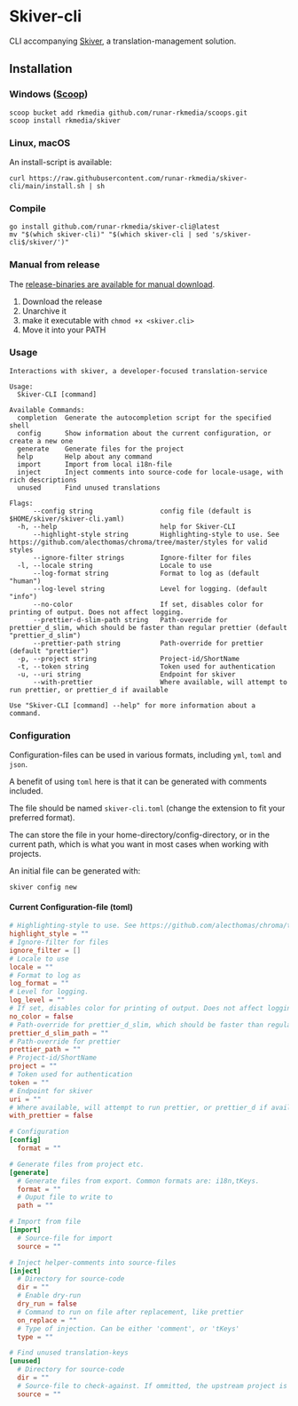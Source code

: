 <!-- This file is generated. -->
# Skiver-cli

CLI accompanying [Skiver](https://github.com/runar-rkmedia/skiver), a translation-management solution.

## Installation

### Windows ([Scoop](https://scoop.sh/))

```
scoop bucket add rkmedia github.com/runar-rkmedia/scoops.git
scoop install rkmedia/skiver
```

### Linux, macOS

An install-script is available:

```shell-script
curl https://raw.githubusercontent.com/runar-rkmedia/skiver-cli/main/install.sh | sh
```

### Compile
```
go install github.com/runar-rkmedia/skiver-cli@latest
mv "$(which skiver-cli)" "$(which skiver-cli | sed 's/skiver-cli$/skiver/')"
```

### Manual from release

The [release-binaries are available for manual download](https://github.com/runar-rkmedia/skiver-cli/releases/latest/).


1. Download the release
2. Unarchive it
3. make it executable with `chmod +x <skiver.cli>`
4. Move it into your PATH

### Usage

```
Interactions with skiver, a developer-focused translation-service

Usage:
  Skiver-CLI [command]

Available Commands:
  completion  Generate the autocompletion script for the specified shell
  config      Show information about the current configuration, or create a new one
  generate    Generate files for the project
  help        Help about any command
  import      Import from local i18n-file
  inject      Inject comments into source-code for locale-usage, with rich descriptions
  unused      Find unused translations

Flags:
      --config string                 config file (default is $HOME/skiver/skiver-cli.yaml)
  -h, --help                          help for Skiver-CLI
      --highlight-style string        Highlighting-style to use. See https://github.com/alecthomas/chroma/tree/master/styles for valid styles
      --ignore-filter strings         Ignore-filter for files
  -l, --locale string                 Locale to use
      --log-format string             Format to log as (default "human")
      --log-level string              Level for logging. (default "info")
      --no-color                      If set, disables color for printing of output. Does not affect logging.
      --prettier-d-slim-path string   Path-override for prettier_d_slim, which should be faster than regular prettier (default "prettier_d_slim")
      --prettier-path string          Path-override for prettier (default "prettier")
  -p, --project string                Project-id/ShortName
  -t, --token string                  Token used for authentication
  -u, --uri string                    Endpoint for skiver
      --with-prettier                 Where available, will attempt to run prettier, or prettier_d if available

Use "Skiver-CLI [command] --help" for more information about a command.

```

### Configuration

Configuration-files can be used in various formats, including `yml`, `toml` and `json`.

A benefit of using `toml` here is that it can be generated with comments included.

The file should be named `skiver-cli.toml` (change the extension to fit your preferred format).

The can store the file in your home-directory/config-directory, or in the current path, which is what you want in most cases when working with projects.

An initial file can be generated with:

```shell-script
skiver config new
```

#### Current Configuration-file (toml)

```toml
# Highlighting-style to use. See https://github.com/alecthomas/chroma/tree/master/styles for valid styles
highlight_style = ""
# Ignore-filter for files
ignore_filter = []
# Locale to use
locale = ""
# Format to log as
log_format = ""
# Level for logging.
log_level = ""
# If set, disables color for printing of output. Does not affect logging.
no_color = false
# Path-override for prettier_d_slim, which should be faster than regular prettier
prettier_d_slim_path = ""
# Path-override for prettier
prettier_path = ""
# Project-id/ShortName
project = ""
# Token used for authentication
token = ""
# Endpoint for skiver
uri = ""
# Where available, will attempt to run prettier, or prettier_d if available
with_prettier = false

# Configuration
[config]
  format = ""

# Generate files from project etc.
[generate]
  # Generate files from export. Common formats are: i18n,tKeys.
  format = ""
  # Ouput file to write to
  path = ""

# Import from file
[import]
  # Source-file for import
  source = ""

# Inject helper-comments into source-files
[inject]
  # Directory for source-code
  dir = ""
  # Enable dry-run
  dry_run = false
  # Command to run on file after replacement, like prettier
  on_replace = ""
  # Type of injection. Can be either 'comment', or 'tKeys'
  type = ""

# Find unused translation-keys
[unused]
  # Directory for source-code
  dir = ""
  # Source-file to check-against. If ommitted, the upstream project is used as source
  source = ""

```



